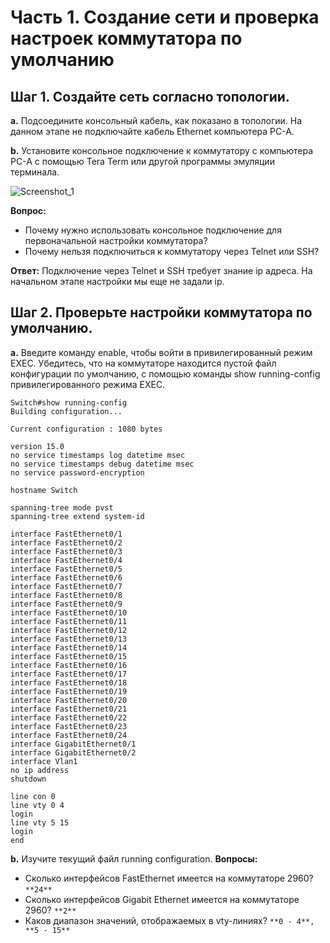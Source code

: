 # Часть 1. Создание сети и проверка настроек коммутатора по умолчанию

## Шаг 1. Создайте сеть согласно топологии.
**a.** Подсоедините консольный кабель, как показано в топологии. На данном этапе не подключайте кабель Ethernet компьютера PC-A.

**b.** Установите консольное подключение к коммутатору с компьютера PC-A с помощью Tera Term или другой программы эмуляции терминала.

![Screenshot_1](https://user-images.githubusercontent.com/45486651/191250926-7f782a6a-6d53-4217-9b6f-45af7f2546d7.jpg)

**Вопрос:**
- Почему нужно использовать консольное подключение для первоначальной настройки коммутатора? 
- Почему нельзя подключиться к коммутатору через Telnet или SSH?

**Ответ:**
Подключение через Telnet и SSH требует знание ip адреса. На начальном этапе настройки мы еще не задали ip.

## Шаг 2. Проверьте настройки коммутатора по умолчанию.

**a.** Введите команду enable, чтобы войти в привилегированный режим EXEC.
Убедитесь, что на коммутаторе находится пустой файл конфигурации по умолчанию, с помощью команды show running-config привилегированного режима EXEC. 

```Switch>enable
Switch#show running-config
Building configuration...

Current configuration : 1080 bytes

version 15.0
no service timestamps log datetime msec
no service timestamps debug datetime msec
no service password-encryption

hostname Switch

spanning-tree mode pvst
spanning-tree extend system-id

interface FastEthernet0/1
interface FastEthernet0/2
interface FastEthernet0/3
interface FastEthernet0/4
interface FastEthernet0/5
interface FastEthernet0/6
interface FastEthernet0/7
interface FastEthernet0/8
interface FastEthernet0/9
interface FastEthernet0/10
interface FastEthernet0/11
interface FastEthernet0/12
interface FastEthernet0/13
interface FastEthernet0/14
interface FastEthernet0/15
interface FastEthernet0/16
interface FastEthernet0/17
interface FastEthernet0/18
interface FastEthernet0/19
interface FastEthernet0/20
interface FastEthernet0/21
interface FastEthernet0/22
interface FastEthernet0/23
interface FastEthernet0/24
interface GigabitEthernet0/1
interface GigabitEthernet0/2
interface Vlan1
no ip address
shutdown

line con 0
line vty 0 4
login
line vty 5 15
login
end
```

**b.** Изучите текущий файл running configuration.
**Вопросы:**
- Сколько интерфейсов FastEthernet имеется на коммутаторе 2960? ```**24**```
- Сколько интерфейсов Gigabit Ethernet имеется на коммутаторе 2960? ```**2**```
- Каков диапазон значений, отображаемых в vty-линиях? ```**0 - 4**, **5 - 15**```
